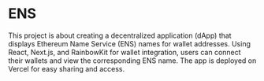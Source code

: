 # ENS
This project is about creating a decentralized application (dApp) that displays Ethereum Name Service (ENS) names for wallet addresses. Using React, Next.js, and RainbowKit for wallet integration, users can connect their wallets and view the corresponding ENS name. The app is deployed on Vercel for easy sharing and access.
